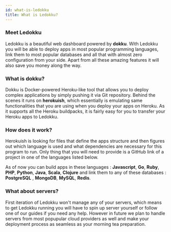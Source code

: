 ```yaml
---
id: what-is-ledokku
title: What is Ledokku?
---
```


### Meet Ledokku

Ledokku is a beautiful web dashboard powered by **dokku**. With Ledokku you will be able to deploy apps in most popular programming languages, link them to most popular databases and all that with almost zero configuration from your side. Apart from all these amazing features it will also save you money along the way.

### What is dokku?

Dokku is Docker-powered Heroku-like tool that allows you to deploy complex applications by simply pushing it via Git repository. Behind the scenes it runs on **herokuish**, which essentially is emulating same functionalities that you are using when you deploy your apps on Heroku. As it supports all the Heroku buildpacks, it is fairly easy for you to transfer your Heroku apps to Ledokku.

### How does it work?

Herokuish is looking for files that define the apps structure and then figures out which language is used and what dependencies are necessary for this program to run. Only thing that you will need to provide is a GitHub link of a project in one of the languages listed below.

As of now you can build apps in these languages : **Javascript**, **Go**, **Ruby**, **PHP**, **Python**, **Java**, **Scala**, **Clojure**
and link them to any of these databases : **PostgreSQL** , **MongoDB**, **MySQL**, **Redis**.

### What about servers?

First iteration of Ledokku won't manage any of your servers, which means to get Ledokku running you will have to spin up server yourself or follow one of our guides if you need any help. However in future we plan to handle servers from most popupular cloud providers as well and make your deployment process as seamless as your morning tea preparation.
